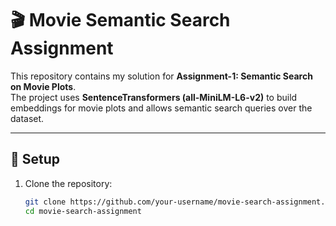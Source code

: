 # 🎬 Movie Semantic Search Assignment

This repository contains my solution for **Assignment-1: Semantic Search on Movie Plots**.  
The project uses **SentenceTransformers (all-MiniLM-L6-v2)** to build embeddings for movie plots and allows semantic search queries over the dataset.

---

## 📌 Setup

1. Clone the repository:
   ```bash
   git clone https://github.com/your-username/movie-search-assignment.git
   cd movie-search-assignment
